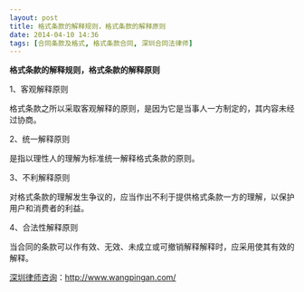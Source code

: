 ```yaml
---
layout: post
title: 格式条款的解释规则，格式条款的解释原则
date: 2014-04-10 14:36
tags: [合同条款及格式, 格式条款合同, 深圳合同法律师]
---
```

<strong>格式条款的解释规则，格式条款的解释原则</strong>

1、客观解释原则

格式条款之所以采取客观解释的原则，是因为它是当事人一方制定的，其内容未经过协商。

2、统一解释原则

是指以理性人的理解为标准统一解释格式条款的原则。

3、不利解释原则

对格式条款的理解发生争议的，应当作出不利于提供格式条款一方的理解，以保护用户和消费者的利益。

4、合法性解释原则

当合同的条款可以作有效、无效、未成立或可撤销解释解释时，应采用使其有效的解释。

<a href="http://www.wangpingan.com/">深圳律师咨询</a>：<a href="http://www.wangpingan.com/">http://www.wangpingan.com/</a>

